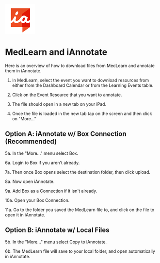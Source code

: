 ![iAnnotate Logo](./images/iannotate.png)

# MedLearn and iAnnotate

Here is an overview of how to download files from MedLearn and annotate them in iAnnotate.

1. In MedLearn, select the event you want to download resources from either from the Dashboard Calendar or from the Learning Events table.

2. Click on the Event Resource that you want to annotate.

3. The file should open in a new tab on your iPad.

4. Once the file is loaded in the new tab tap on the screen and then click on "More..."

## Option A: iAnnotate w/ Box Connection (Recommended)

5a. In the "More..." menu select Box.

6a. Login to Box if you aren't already.

7a. Then once Box opens select the destination folder, then click upload.

8a. Now open iAnnotate.

9a. Add Box as a Connection if it isn't already.

10a. Open your Box Connection.

11a. Go to the folder you saved the MedLearn file to, and click on the file to open it in iAnnotate.

## Option B: iAnnotate w/ Local Files

5b. In the "More..." menu select Copy to iAnnotate.

6b. The MedLearn file will save to your local folder, and open automatically in iAnnotate.
